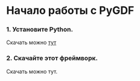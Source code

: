 # Начало работы с PyGDF

### 1. Установите Python.

Скачать можно [тут](https://www.python.org/)

### 2. Скачайте этот фреймворк.

Скачать можно тут.

